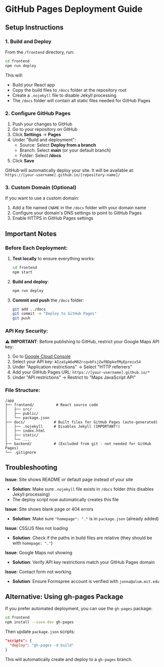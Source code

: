 # GitHub Pages Deployment Guide

## Setup Instructions

### 1. Build and Deploy

From the `/frontend` directory, run:

```bash
cd frontend
npm run deploy
```

This will:
- Build your React app
- Copy the build files to `/docs` folder at the repository root
- Create a `.nojekyll` file to disable Jekyll processing
- The `/docs` folder will contain all static files needed for GitHub Pages

### 2. Configure GitHub Pages

1. Push your changes to GitHub
2. Go to your repository on GitHub
3. Click **Settings** → **Pages**
4. Under "Build and deployment":
   - Source: Select **Deploy from a branch**
   - Branch: Select **main** (or your default branch)
   - Folder: Select **/docs**
5. Click **Save**

GitHub will automatically deploy your site. It will be available at:
`https://[your-username].github.io/[repository-name]/`

### 3. Custom Domain (Optional)

If you want to use a custom domain:
1. Add a file named `CNAME` in the `/docs` folder with your domain name
2. Configure your domain's DNS settings to point to GitHub Pages
3. Enable HTTPS in GitHub Pages settings

## Important Notes

### Before Each Deployment:

1. **Test locally** to ensure everything works:
   ```bash
   cd frontend
   npm start
   ```

2. **Build and deploy**:
   ```bash
   npm run deploy
   ```

3. **Commit and push** the `/docs` folder:
   ```bash
   git add ../docs
   git commit -m "Deploy to GitHub Pages"
   git push
   ```

### API Key Security:

⚠️ **IMPORTANT**: Before publishing to GitHub, restrict your Google Maps API key:
1. Go to [Google Cloud Console](https://console.cloud.google.com/apis/credentials)
2. Select your API key: `AIzaSyA6oM8ZrcqvbFsjZwfBDpkefMyEpreix54`
3. Under "Application restrictions" → Select "HTTP referrers"
4. Add your GitHub Pages URL: `https://[your-username].github.io/*`
5. Under "API restrictions" → Restrict to "Maps JavaScript API"

### File Structure:

```
/app
├── frontend/          # React source code
│   ├── src/
│   ├── public/
│   └── package.json
├── docs/             # Built files for GitHub Pages (auto-generated)
│   ├── .nojekyll     # Disables Jekyll (IMPORTANT!)
│   ├── index.html
│   ├── static/
│   └── ...
├── backend/          # (Excluded from git - not needed for GitHub Pages)
└── .gitignore
```

## Troubleshooting

**Issue**: Site shows README or default page instead of your site
- **Solution**: Make sure `.nojekyll` file exists in `/docs` folder (this disables Jekyll processing)
- The deploy script now automatically creates this file

**Issue**: Site shows blank page or 404 errors
- **Solution**: Make sure `"homepage": "."` is in `package.json` (already added)

**Issue**: CSS/JS files not loading
- **Solution**: Check if the paths in build files are relative (they should be with `homepage: "."`)

**Issue**: Google Maps not showing
- **Solution**: Verify API key restrictions match your GitHub Pages domain

**Issue**: Contact form not working
- **Solution**: Ensure Formspree account is verified with `jonna@alum.mit.edu`

## Alternative: Using gh-pages Package

If you prefer automated deployment, you can use the `gh-pages` package:

```bash
cd frontend
npm install --save-dev gh-pages
```

Then update `package.json` scripts:
```json
"scripts": {
  "deploy": "gh-pages -d build"
}
```

This will automatically create and deploy to a `gh-pages` branch.
